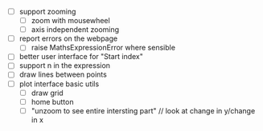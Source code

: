 - [ ] support zooming
    - [ ] zoom with mousewheel
    - [ ] axis independent zooming
- [ ] report errors on the webpage
    - [ ] raise MathsExpressionError where sensible
- [ ] better user interface for "Start index"
- [ ] support n in the expression
- [ ] draw lines between points
- [ ] plot interface basic utils
    - [ ] draw grid
    - [ ] home button
    - [ ] "unzoom to see entire intersting part" // look at change in y/change in x
